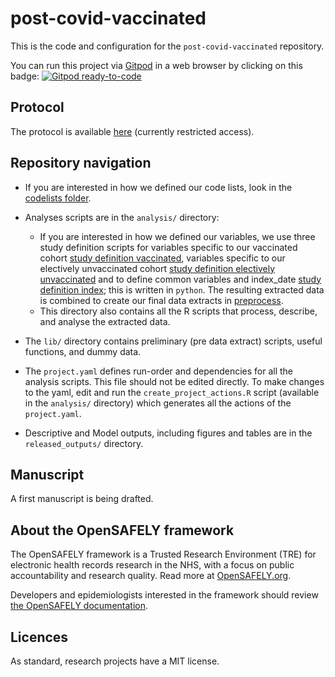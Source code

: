 # post-covid-vaccinated

This is the code and configuration for the `post-covid-vaccinated` repository.

You can run this project via [Gitpod](https://gitpod.io) in a web browser by clicking on this badge: [![Gitpod ready-to-code](https://img.shields.io/badge/Gitpod-ready--to--code-908a85?logo=gitpod)](https://gitpod.io/#https://github.com/opensafely/post-covid-vaccinated)

## Protocol
The protocol is available [here](https://uob.sharepoint.com/:w:/r/teams/grp-ehr/_layouts/15/Doc.aspx?sourcedoc=%7BEF4D8C0D-B811-4A56-9A03-030E6A32DCC5%7D&file=post-covid-vaccinated.docx&action=default&mobileredirect=true) (currently restricted access).

## Repository navigation
* If you are interested in how we defined our code lists, look in the [codelists folder](./codelists/).

* Analyses scripts are in the `analysis/` directory:
    * If you are interested in how we defined our variables, we use three study definition scripts for variables specific to our vaccinated cohort [study definition vaccinated](analysis/study_definition_vaccinated.py), variables specific to our electively unvaccinated cohort [study definition electively unvaccinated](analysis/study_definition_electively_unvaccinated.py) and to define common variables and index_date [study definition index](analysis/study_definition_index.py); this is written in `python`. The resulting  extracted data is combined to create our final data extracts in [preprocess](analysis/preprocess_data.R).
    * This directory also contains all the R scripts that process, describe, and analyse the extracted data.

* The `lib/` directory contains preliminary (pre data extract) scripts, useful functions, and dummy data.

* The `project.yaml` defines run-order and dependencies for all the analysis scripts. This file should not be edited directly. To make changes to the yaml, edit and run the `create_project_actions.R` script (available in the `analysis/` directory) which generates all the actions of the `project.yaml`.

* Descriptive and Model outputs, including figures and tables are in the `released_outputs/` directory.


## Manuscript
A first manuscript is being drafted.

## About the OpenSAFELY framework

The OpenSAFELY framework is a Trusted Research Environment (TRE) for electronic
health records research in the NHS, with a focus on public accountability and
research quality. Read more at [OpenSAFELY.org](https://opensafely.org).

Developers and epidemiologists interested in the framework should review [the OpenSAFELY documentation](https://docs.opensafely.org).

## Licences
As standard, research projects have a MIT license. 
